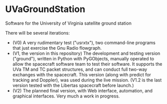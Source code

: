# UVaGroundStation
Software for the University of Virginia satellite ground station

There will be several iterations: 
* (V0) A very rudimentary test ("usrxtx"), two command-line programs that just exercise the Gnu Radio flowgraph.
* (V1, the version in this repository) The development and testing version ("ground"), written in Python with PyGObjects, manually operated to allow the spacecraft software team to test their software.  It supports the UVa TM and TC packet structures, and can conduct full two-way exchanges with the spacecraft.  This version (along with predict for tracking and Doppler), was used during the live mission.  (V1.2 is the last version tested with the Libertas spacecraft before launch.)
* (V2) The planned final version, with Web interface, automation, and graphical interfaces.  Very much a work in progress.
